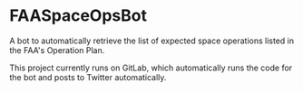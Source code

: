 # FAASpaceOpsBot
A bot to automatically retrieve the list of expected space operations listed in the FAA's Operation Plan.

This project currently runs on GitLab, which automatically runs the code for the bot and posts to Twitter automatically.
